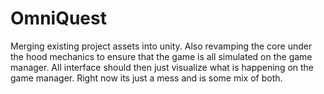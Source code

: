 # OmniQuest
Merging existing project assets into unity.
Also revamping the core under the hood mechanics to ensure that the game is all simulated on the game manager. All interface should then just visualize what is happening on the game manager. Right now its just a mess and is some mix of both.
